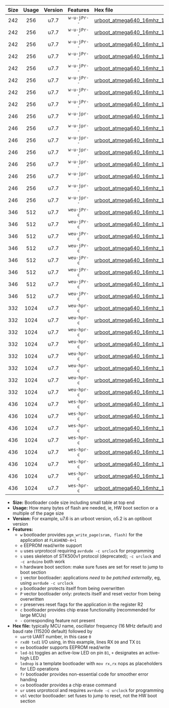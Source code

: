 |Size|Usage|Version|Features|Hex file|
|:-:|:-:|:-:|:-:|:--|
|242|256|u7.7|`w-u-jPr--`|[urboot_atmega640_16mhz_115200bps_uart0_rxe0_txe1_led+b7_ur_vbl.hex](https://raw.githubusercontent.com/stefanrueger/urboot.hex/main/mcus/atmega640/fcpu_16mhz/115200_bps/urboot_atmega640_16mhz_115200bps_uart0_rxe0_txe1_led+b7_ur_vbl.hex)|
|242|256|u7.7|`w-u-jPr--`|[urboot_atmega640_16mhz_115200bps_uart0_rxe0_txe1_lednop_ur_vbl.hex](https://raw.githubusercontent.com/stefanrueger/urboot.hex/main/mcus/atmega640/fcpu_16mhz/115200_bps/urboot_atmega640_16mhz_115200bps_uart0_rxe0_txe1_lednop_ur_vbl.hex)|
|242|256|u7.7|`w-u-jPr--`|[urboot_atmega640_16mhz_115200bps_uart1_rxd2_txd3_led+b7_ur_vbl.hex](https://raw.githubusercontent.com/stefanrueger/urboot.hex/main/mcus/atmega640/fcpu_16mhz/115200_bps/urboot_atmega640_16mhz_115200bps_uart1_rxd2_txd3_led+b7_ur_vbl.hex)|
|242|256|u7.7|`w-u-jPr--`|[urboot_atmega640_16mhz_115200bps_uart1_rxd2_txd3_lednop_ur_vbl.hex](https://raw.githubusercontent.com/stefanrueger/urboot.hex/main/mcus/atmega640/fcpu_16mhz/115200_bps/urboot_atmega640_16mhz_115200bps_uart1_rxd2_txd3_lednop_ur_vbl.hex)|
|242|256|u7.7|`w-u-jPr--`|[urboot_atmega640_16mhz_115200bps_uart2_rxh0_txh1_led+b7_ur_vbl.hex](https://raw.githubusercontent.com/stefanrueger/urboot.hex/main/mcus/atmega640/fcpu_16mhz/115200_bps/urboot_atmega640_16mhz_115200bps_uart2_rxh0_txh1_led+b7_ur_vbl.hex)|
|242|256|u7.7|`w-u-jPr--`|[urboot_atmega640_16mhz_115200bps_uart2_rxh0_txh1_lednop_ur_vbl.hex](https://raw.githubusercontent.com/stefanrueger/urboot.hex/main/mcus/atmega640/fcpu_16mhz/115200_bps/urboot_atmega640_16mhz_115200bps_uart2_rxh0_txh1_lednop_ur_vbl.hex)|
|242|256|u7.7|`w-u-jPr--`|[urboot_atmega640_16mhz_115200bps_uart3_rxj0_txj1_led+b7_ur_vbl.hex](https://raw.githubusercontent.com/stefanrueger/urboot.hex/main/mcus/atmega640/fcpu_16mhz/115200_bps/urboot_atmega640_16mhz_115200bps_uart3_rxj0_txj1_led+b7_ur_vbl.hex)|
|242|256|u7.7|`w-u-jPr--`|[urboot_atmega640_16mhz_115200bps_uart3_rxj0_txj1_lednop_ur_vbl.hex](https://raw.githubusercontent.com/stefanrueger/urboot.hex/main/mcus/atmega640/fcpu_16mhz/115200_bps/urboot_atmega640_16mhz_115200bps_uart3_rxj0_txj1_lednop_ur_vbl.hex)|
|246|256|u7.7|`w-u-jpr--`|[urboot_atmega640_16mhz_115200bps_uart0_rxe0_txe1_led+b7_fr_ur_vbl.hex](https://raw.githubusercontent.com/stefanrueger/urboot.hex/main/mcus/atmega640/fcpu_16mhz/115200_bps/urboot_atmega640_16mhz_115200bps_uart0_rxe0_txe1_led+b7_fr_ur_vbl.hex)|
|246|256|u7.7|`w-u-jpr--`|[urboot_atmega640_16mhz_115200bps_uart0_rxe0_txe1_lednop_fr_ur_vbl.hex](https://raw.githubusercontent.com/stefanrueger/urboot.hex/main/mcus/atmega640/fcpu_16mhz/115200_bps/urboot_atmega640_16mhz_115200bps_uart0_rxe0_txe1_lednop_fr_ur_vbl.hex)|
|246|256|u7.7|`w-u-jpr--`|[urboot_atmega640_16mhz_115200bps_uart1_rxd2_txd3_led+b7_fr_ur_vbl.hex](https://raw.githubusercontent.com/stefanrueger/urboot.hex/main/mcus/atmega640/fcpu_16mhz/115200_bps/urboot_atmega640_16mhz_115200bps_uart1_rxd2_txd3_led+b7_fr_ur_vbl.hex)|
|246|256|u7.7|`w-u-jpr--`|[urboot_atmega640_16mhz_115200bps_uart1_rxd2_txd3_lednop_fr_ur_vbl.hex](https://raw.githubusercontent.com/stefanrueger/urboot.hex/main/mcus/atmega640/fcpu_16mhz/115200_bps/urboot_atmega640_16mhz_115200bps_uart1_rxd2_txd3_lednop_fr_ur_vbl.hex)|
|246|256|u7.7|`w-u-jpr--`|[urboot_atmega640_16mhz_115200bps_uart2_rxh0_txh1_led+b7_fr_ur_vbl.hex](https://raw.githubusercontent.com/stefanrueger/urboot.hex/main/mcus/atmega640/fcpu_16mhz/115200_bps/urboot_atmega640_16mhz_115200bps_uart2_rxh0_txh1_led+b7_fr_ur_vbl.hex)|
|246|256|u7.7|`w-u-jpr--`|[urboot_atmega640_16mhz_115200bps_uart2_rxh0_txh1_lednop_fr_ur_vbl.hex](https://raw.githubusercontent.com/stefanrueger/urboot.hex/main/mcus/atmega640/fcpu_16mhz/115200_bps/urboot_atmega640_16mhz_115200bps_uart2_rxh0_txh1_lednop_fr_ur_vbl.hex)|
|246|256|u7.7|`w-u-jpr--`|[urboot_atmega640_16mhz_115200bps_uart3_rxj0_txj1_led+b7_fr_ur_vbl.hex](https://raw.githubusercontent.com/stefanrueger/urboot.hex/main/mcus/atmega640/fcpu_16mhz/115200_bps/urboot_atmega640_16mhz_115200bps_uart3_rxj0_txj1_led+b7_fr_ur_vbl.hex)|
|246|256|u7.7|`w-u-jpr--`|[urboot_atmega640_16mhz_115200bps_uart3_rxj0_txj1_lednop_fr_ur_vbl.hex](https://raw.githubusercontent.com/stefanrueger/urboot.hex/main/mcus/atmega640/fcpu_16mhz/115200_bps/urboot_atmega640_16mhz_115200bps_uart3_rxj0_txj1_lednop_fr_ur_vbl.hex)|
|346|512|u7.7|`weu-jPr-c`|[urboot_atmega640_16mhz_115200bps_uart0_rxe0_txe1_ee_led+b7_fr_ce_ur_vbl.hex](https://raw.githubusercontent.com/stefanrueger/urboot.hex/main/mcus/atmega640/fcpu_16mhz/115200_bps/urboot_atmega640_16mhz_115200bps_uart0_rxe0_txe1_ee_led+b7_fr_ce_ur_vbl.hex)|
|346|512|u7.7|`weu-jPr-c`|[urboot_atmega640_16mhz_115200bps_uart0_rxe0_txe1_ee_lednop_fr_ce_ur_vbl.hex](https://raw.githubusercontent.com/stefanrueger/urboot.hex/main/mcus/atmega640/fcpu_16mhz/115200_bps/urboot_atmega640_16mhz_115200bps_uart0_rxe0_txe1_ee_lednop_fr_ce_ur_vbl.hex)|
|346|512|u7.7|`weu-jPr-c`|[urboot_atmega640_16mhz_115200bps_uart1_rxd2_txd3_ee_led+b7_fr_ce_ur_vbl.hex](https://raw.githubusercontent.com/stefanrueger/urboot.hex/main/mcus/atmega640/fcpu_16mhz/115200_bps/urboot_atmega640_16mhz_115200bps_uart1_rxd2_txd3_ee_led+b7_fr_ce_ur_vbl.hex)|
|346|512|u7.7|`weu-jPr-c`|[urboot_atmega640_16mhz_115200bps_uart1_rxd2_txd3_ee_lednop_fr_ce_ur_vbl.hex](https://raw.githubusercontent.com/stefanrueger/urboot.hex/main/mcus/atmega640/fcpu_16mhz/115200_bps/urboot_atmega640_16mhz_115200bps_uart1_rxd2_txd3_ee_lednop_fr_ce_ur_vbl.hex)|
|346|512|u7.7|`weu-jPr-c`|[urboot_atmega640_16mhz_115200bps_uart2_rxh0_txh1_ee_led+b7_fr_ce_ur_vbl.hex](https://raw.githubusercontent.com/stefanrueger/urboot.hex/main/mcus/atmega640/fcpu_16mhz/115200_bps/urboot_atmega640_16mhz_115200bps_uart2_rxh0_txh1_ee_led+b7_fr_ce_ur_vbl.hex)|
|346|512|u7.7|`weu-jPr-c`|[urboot_atmega640_16mhz_115200bps_uart2_rxh0_txh1_ee_lednop_fr_ce_ur_vbl.hex](https://raw.githubusercontent.com/stefanrueger/urboot.hex/main/mcus/atmega640/fcpu_16mhz/115200_bps/urboot_atmega640_16mhz_115200bps_uart2_rxh0_txh1_ee_lednop_fr_ce_ur_vbl.hex)|
|346|512|u7.7|`weu-jPr-c`|[urboot_atmega640_16mhz_115200bps_uart3_rxj0_txj1_ee_led+b7_fr_ce_ur_vbl.hex](https://raw.githubusercontent.com/stefanrueger/urboot.hex/main/mcus/atmega640/fcpu_16mhz/115200_bps/urboot_atmega640_16mhz_115200bps_uart3_rxj0_txj1_ee_led+b7_fr_ce_ur_vbl.hex)|
|346|512|u7.7|`weu-jPr-c`|[urboot_atmega640_16mhz_115200bps_uart3_rxj0_txj1_ee_lednop_fr_ce_ur_vbl.hex](https://raw.githubusercontent.com/stefanrueger/urboot.hex/main/mcus/atmega640/fcpu_16mhz/115200_bps/urboot_atmega640_16mhz_115200bps_uart3_rxj0_txj1_ee_lednop_fr_ce_ur_vbl.hex)|
|332|1024|u7.7|`weu-hpr-c`|[urboot_atmega640_16mhz_115200bps_uart0_rxe0_txe1_ee_led+b7_fr_ce_ur.hex](https://raw.githubusercontent.com/stefanrueger/urboot.hex/main/mcus/atmega640/fcpu_16mhz/115200_bps/urboot_atmega640_16mhz_115200bps_uart0_rxe0_txe1_ee_led+b7_fr_ce_ur.hex)|
|332|1024|u7.7|`weu-hpr-c`|[urboot_atmega640_16mhz_115200bps_uart0_rxe0_txe1_ee_lednop_fr_ce_ur.hex](https://raw.githubusercontent.com/stefanrueger/urboot.hex/main/mcus/atmega640/fcpu_16mhz/115200_bps/urboot_atmega640_16mhz_115200bps_uart0_rxe0_txe1_ee_lednop_fr_ce_ur.hex)|
|332|1024|u7.7|`weu-hpr-c`|[urboot_atmega640_16mhz_115200bps_uart1_rxd2_txd3_ee_led+b7_fr_ce_ur.hex](https://raw.githubusercontent.com/stefanrueger/urboot.hex/main/mcus/atmega640/fcpu_16mhz/115200_bps/urboot_atmega640_16mhz_115200bps_uart1_rxd2_txd3_ee_led+b7_fr_ce_ur.hex)|
|332|1024|u7.7|`weu-hpr-c`|[urboot_atmega640_16mhz_115200bps_uart1_rxd2_txd3_ee_lednop_fr_ce_ur.hex](https://raw.githubusercontent.com/stefanrueger/urboot.hex/main/mcus/atmega640/fcpu_16mhz/115200_bps/urboot_atmega640_16mhz_115200bps_uart1_rxd2_txd3_ee_lednop_fr_ce_ur.hex)|
|332|1024|u7.7|`weu-hpr-c`|[urboot_atmega640_16mhz_115200bps_uart2_rxh0_txh1_ee_led+b7_fr_ce_ur.hex](https://raw.githubusercontent.com/stefanrueger/urboot.hex/main/mcus/atmega640/fcpu_16mhz/115200_bps/urboot_atmega640_16mhz_115200bps_uart2_rxh0_txh1_ee_led+b7_fr_ce_ur.hex)|
|332|1024|u7.7|`weu-hpr-c`|[urboot_atmega640_16mhz_115200bps_uart2_rxh0_txh1_ee_lednop_fr_ce_ur.hex](https://raw.githubusercontent.com/stefanrueger/urboot.hex/main/mcus/atmega640/fcpu_16mhz/115200_bps/urboot_atmega640_16mhz_115200bps_uart2_rxh0_txh1_ee_lednop_fr_ce_ur.hex)|
|332|1024|u7.7|`weu-hpr-c`|[urboot_atmega640_16mhz_115200bps_uart3_rxj0_txj1_ee_led+b7_fr_ce_ur.hex](https://raw.githubusercontent.com/stefanrueger/urboot.hex/main/mcus/atmega640/fcpu_16mhz/115200_bps/urboot_atmega640_16mhz_115200bps_uart3_rxj0_txj1_ee_led+b7_fr_ce_ur.hex)|
|332|1024|u7.7|`weu-hpr-c`|[urboot_atmega640_16mhz_115200bps_uart3_rxj0_txj1_ee_lednop_fr_ce_ur.hex](https://raw.githubusercontent.com/stefanrueger/urboot.hex/main/mcus/atmega640/fcpu_16mhz/115200_bps/urboot_atmega640_16mhz_115200bps_uart3_rxj0_txj1_ee_lednop_fr_ce_ur.hex)|
|436|1024|u7.7|`wes-hpr-c`|[urboot_atmega640_16mhz_115200bps_uart0_rxe0_txe1_ee_led+b7_fr_ce.hex](https://raw.githubusercontent.com/stefanrueger/urboot.hex/main/mcus/atmega640/fcpu_16mhz/115200_bps/urboot_atmega640_16mhz_115200bps_uart0_rxe0_txe1_ee_led+b7_fr_ce.hex)|
|436|1024|u7.7|`wes-hpr-c`|[urboot_atmega640_16mhz_115200bps_uart0_rxe0_txe1_ee_lednop_fr_ce.hex](https://raw.githubusercontent.com/stefanrueger/urboot.hex/main/mcus/atmega640/fcpu_16mhz/115200_bps/urboot_atmega640_16mhz_115200bps_uart0_rxe0_txe1_ee_lednop_fr_ce.hex)|
|436|1024|u7.7|`wes-hpr-c`|[urboot_atmega640_16mhz_115200bps_uart1_rxd2_txd3_ee_led+b7_fr_ce.hex](https://raw.githubusercontent.com/stefanrueger/urboot.hex/main/mcus/atmega640/fcpu_16mhz/115200_bps/urboot_atmega640_16mhz_115200bps_uart1_rxd2_txd3_ee_led+b7_fr_ce.hex)|
|436|1024|u7.7|`wes-hpr-c`|[urboot_atmega640_16mhz_115200bps_uart1_rxd2_txd3_ee_lednop_fr_ce.hex](https://raw.githubusercontent.com/stefanrueger/urboot.hex/main/mcus/atmega640/fcpu_16mhz/115200_bps/urboot_atmega640_16mhz_115200bps_uart1_rxd2_txd3_ee_lednop_fr_ce.hex)|
|436|1024|u7.7|`wes-hpr-c`|[urboot_atmega640_16mhz_115200bps_uart2_rxh0_txh1_ee_led+b7_fr_ce.hex](https://raw.githubusercontent.com/stefanrueger/urboot.hex/main/mcus/atmega640/fcpu_16mhz/115200_bps/urboot_atmega640_16mhz_115200bps_uart2_rxh0_txh1_ee_led+b7_fr_ce.hex)|
|436|1024|u7.7|`wes-hpr-c`|[urboot_atmega640_16mhz_115200bps_uart2_rxh0_txh1_ee_lednop_fr_ce.hex](https://raw.githubusercontent.com/stefanrueger/urboot.hex/main/mcus/atmega640/fcpu_16mhz/115200_bps/urboot_atmega640_16mhz_115200bps_uart2_rxh0_txh1_ee_lednop_fr_ce.hex)|
|436|1024|u7.7|`wes-hpr-c`|[urboot_atmega640_16mhz_115200bps_uart3_rxj0_txj1_ee_led+b7_fr_ce.hex](https://raw.githubusercontent.com/stefanrueger/urboot.hex/main/mcus/atmega640/fcpu_16mhz/115200_bps/urboot_atmega640_16mhz_115200bps_uart3_rxj0_txj1_ee_led+b7_fr_ce.hex)|
|436|1024|u7.7|`wes-hpr-c`|[urboot_atmega640_16mhz_115200bps_uart3_rxj0_txj1_ee_lednop_fr_ce.hex](https://raw.githubusercontent.com/stefanrueger/urboot.hex/main/mcus/atmega640/fcpu_16mhz/115200_bps/urboot_atmega640_16mhz_115200bps_uart3_rxj0_txj1_ee_lednop_fr_ce.hex)|

- **Size:** Bootloader code size including small table at top end
- **Usage:** How many bytes of flash are needed, ie, HW boot section or a multiple of the page size
- **Version:** For example, u7.6 is an urboot version, o5.2 is an optiboot version
- **Features:**
  + `w` bootloader provides `pgm_write_page(sram, flash)` for the application at `FLASHEND-4+1`
  + `e` EEPROM read/write support
  + `u` uses urprotocol requiring `avrdude -c urclock` for programming
  + `s` uses skeleton of STK500v1 protocol (deprecated); `-c urclock` and `-c arduino` both work
  + `h` hardware boot section: make sure fuses are set for reset to jump to boot section
  + `j` vector bootloader: applications *need to be patched externally*, eg, using `avrdude -c urclock`
  + `p` bootloader protects itself from being overwritten
  + `P` vector bootloader only: protects itself and reset vector from being overwritten
  + `r` preserves reset flags for the application in the register R2
  + `c` bootloader provides chip erase functionality (recommended for large MCUs)
  + `-` corresponding feature not present
- **Hex file:** typically MCU name, oscillator frequency (16 MHz default) and baud rate (115200 default) followed by
  + `uart0` UART number, in this case `0`
  + `rxd0 txd1` I/O using, in this example, lines RX `D0` and TX `D1`
  + `ee` bootloader supports EEPROM read/write
  + `led-b1` toggles an active-low LED on pin `B1`, `+` designates an active-high LED
  + `lednop` is a template bootloader with `mov rx,rx` nops as placeholders for LED operations
  + `fr` bootloader provides non-essential code for smoother error handing
  + `ce` bootloader provides a chip erase command
  + `ur` uses urprotocol and requires `avrdude -c urclock` for programming
  + `vbl` vector bootloader: set fuses to jump to reset, not the HW boot section
